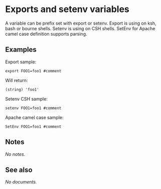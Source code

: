# Exports and setenv variables

A variable can be prefix set with export or setenv.
Export is using on ksh, bash or bourne shells.
Setenv is using on CSH shells.
SetEnv for Apache camel case definition supports parsing.

## Examples

Export sample:

```shell
export FOO1=foo1 #comment
```

Will return:

```shell
(string) 'foo1'
```

Setenv CSH sample:

```shell
setenv FOO1=foo1 #comment
```

Apache camel case sample:

```shell
SetEnv FOO1=foo1 #comment
```

## Notes

_No notes._

## See also

_No documents._
